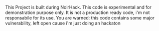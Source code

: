 This Project is built during NoirHack. 
This code is experimental and for demonstration purpose only. It is not a production ready code, i'm not responsabile for its use. You are warned: this code contains some major vulnerability, left open cause i'm just doing an hackaton
